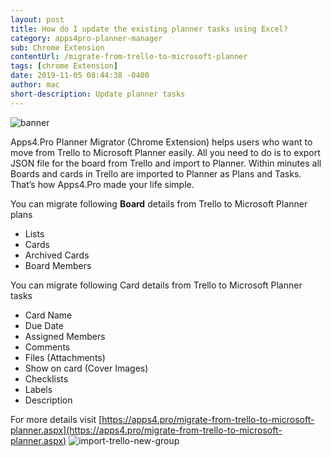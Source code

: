 ```yaml
---
layout: post
title: How do I update the existing planner tasks using Excel?
category: apps4pro-planner-manager
sub: Chrome Extension
contentUrl: /migrate-from-trello-to-microsoft-planner
tags: [chrome Extension]
date: 2019-11-05 08:44:38 -0400
author: mac
short-description: Update planner tasks
---
```

![banner]({{../assets/images/secondBlog/migrate-from-trello-to-planner-header.png)

Apps4.Pro Planner Migrator (Chrome Extension) helps users who want to move from Trello to Microsoft Planner easily. All you need to do is to export JSON file for the board from Trello and import to Planner. Within minutes all Boards and cards in Trello are imported to Planner as Plans and Tasks. That’s how Apps4.Pro made your life simple.

You can migrate following **Board** details from Trello to Microsoft Planner plans

+ Lists
+ Cards
+ Archived Cards
+ Board Members

You can migrate following Card details from Trello to Microsoft Planner tasks

+ Card Name
+ Due Date
+ Assigned Members
+ Comments
+ Files (Attachments)
+ Show on card (Cover Images)
+ Checklists
+ Labels
+ Description

For more details visit [https://apps4.pro/migrate-from-trello-to-microsoft-planner.aspx](https://apps4.pro/migrate-from-trello-to-microsoft-planner.aspx)
![import-trello-new-group](../assets/images/secondBlog/import-trello-new-group.png)



